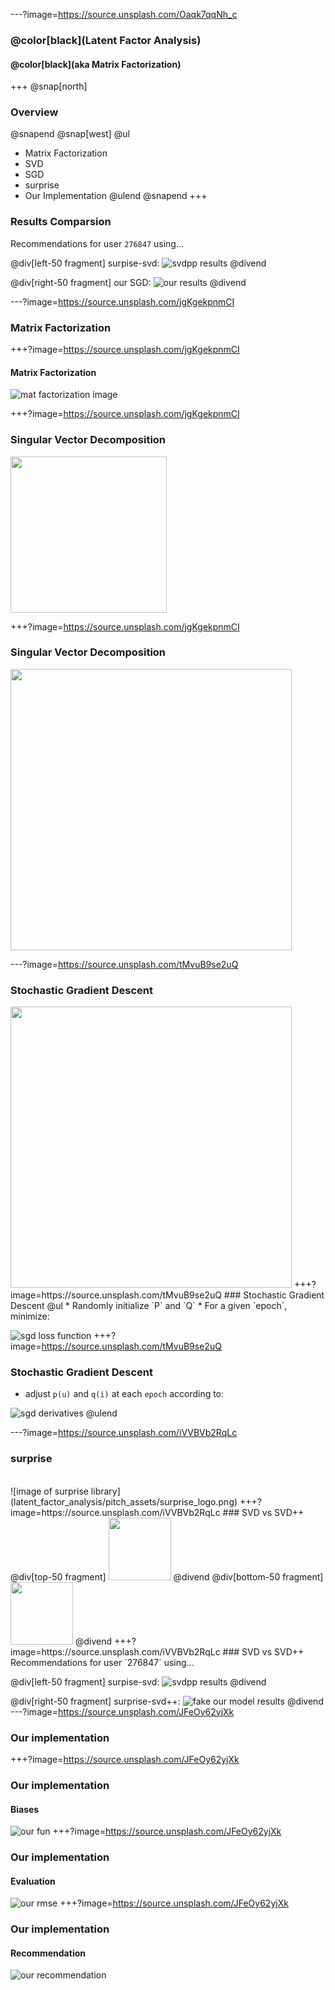 ---?image=https://source.unsplash.com/Oaqk7qqNh_c
<!-- Welcome stack
_       __     __                                  __             __  
| |     / /__  / /________  ____ ___  ___     _____/ /_____ ______/ /__
| | /| / / _ \/ / ___/ __ \/ __ `__ \/ _ \   / ___/ __/ __ `/ ___/ //_/
| |/ |/ /  __/ / /__/ /_/ / / / / / /  __/  (__  ) /_/ /_/ / /__/ ,<   
|__/|__/\___/_/\___/\____/_/ /_/ /_/\___/  /____/\__/\__,_/\___/_/|_|  

-->
### @color[black](Latent Factor Analysis)
#### @color[black](aka Matrix Factorization)
+++
@snap[north]
### Overview
@snapend
@snap[west]
@ul
* Matrix Factorization
* SVD
* SGD
* surprise
* Our Implementation
@ulend
@snapend
+++
### Results Comparsion
Recommendations for user `276847` using...

@div[left-50 fragment]
surpise-svd:
![svdpp results](latent_factor_analysis/pitch_assets/svdpp_recommend.png)
@divend

@div[right-50 fragment]
our SGD:
![our results](latent_factor_analysis/pitch_assets/our_recommendation.png)
@divend

---?image=https://source.unsplash.com/jgKgekpnmCI
<!-- Matrix Factorization


    __  ___      __       _         ______           __             _             __  _           
   /  |/  /___ _/ /______(_)  __   / ____/___ ______/ /_____  _____(_)___  ____ _/ /_(_)___  ____
  / /|_/ / __ `/ __/ ___/ / |/_/  / /_  / __ `/ ___/ __/ __ \/ ___/ /_  / / __ `/ __/ / __ \/ __ \
 / /  / / /_/ / /_/ /  / />  <   / __/ / /_/ / /__/ /_/ /_/ / /  / / / /_/ /_/ / /_/ / /_/ / / / /
/_/  /_/\__,_/\__/_/  /_/_/|_|  /_/    \__,_/\___/\__/\____/_/  /_/ /___/\__,_/\__/_/\____/_/ /_/



-->
### Matrix Factorization
+++?image=https://source.unsplash.com/jgKgekpnmCI
#### Matrix Factorization
![mat factorization image](https://cdn-images-1.medium.com/max/1075/1*2i-GJO7JX0Yz6498jUvhEg.png)

+++?image=https://source.unsplash.com/jgKgekpnmCI
### Singular Vector Decomposition
<img src='https://hadrienj.github.io/assets/images/2.8/singular-value-decomposition.png' height = '250' />

+++?image=https://source.unsplash.com/jgKgekpnmCI
### Singular Vector Decomposition
<img src='https://research.fb.com/wp-content/uploads/2016/11/post00049_image0001.png' height = '450' />

---?image=https://source.unsplash.com/tMvuB9se2uQ
<!-- SGD stack


   _____ __________
  / ___// ____/ __ \
  \__ \/ / __/ / / /
 ___/ / /_/ / /_/ /
/____/\____/_____/  


-->
### Stochastic Gradient Descent

<img src='https://cdn-images-1.medium.com/max/800/1*Sa5kGcZIVNTLjrI8P-YsSQ.gif' width='450' />
+++?image=https://source.unsplash.com/tMvuB9se2uQ
### Stochastic Gradient Descent
@ul
* Randomly initialize `P` and `Q`
* For a given `epoch`, minimize:  

![sgd loss function](latent_factor_analysis/pitch_assets/sgd_lossfun.png)
+++?image=https://source.unsplash.com/tMvuB9se2uQ
### Stochastic Gradient Descent
* adjust `p(u)` and `q(i)` at each `epoch` according to:  

![sgd derivatives](latent_factor_analysis/pitch_assets/sgd_derivatives.png)
@ulend

---?image=https://source.unsplash.com/iVVBVb2RqLc
<!-- Surprise Stack


                               _         
   _______  ___________  _____(_)_______
  / ___/ / / / ___/ __ \/ ___/ / ___/ _ \
 (__  ) /_/ / /  / /_/ / /  / (__  )  __/
/____/\__,_/_/  / .___/_/  /_/____/\___/
               /_/                       

-->
### surprise
<br />
![image of surprise library](latent_factor_analysis/pitch_assets/surprise_logo.png)
+++?image=https://source.unsplash.com/iVVBVb2RqLc
### SVD vs SVD++
@div[top-50 fragment]
<img src='https://github.com/ohjho/recommendation_system/raw/master/latent_factor_analysis/pitch_assets/svd_rmse.png' height = '100' />
@divend
@div[bottom-50 fragment]
<img src='https://github.com/ohjho/recommendation_system/raw/master/latent_factor_analysis/pitch_assets/svdpp_rmse.png' height = '100' />
@divend
+++?image=https://source.unsplash.com/iVVBVb2RqLc
### SVD vs SVD++
Recommendations for user `276847` using...

@div[left-50 fragment]
surpise-svd:
![svdpp results](latent_factor_analysis/pitch_assets/svdpp_recommend.png)
@divend

@div[right-50 fragment]
surprise-svd++:
![fake our model results](latent_factor_analysis/pitch_assets/svd_recommend.png)
@divend
---?image=https://source.unsplash.com/JFeOy62yjXk
<!-- Our Implementation Stack


   ____                ____                __                          __        __  _           
  / __ \__  _______   /  _/___ ___  ____  / /__  ____ ___  ___  ____  / /_____ _/ /_(_)___  ____
 / / / / / / / ___/   / // __ `__ \/ __ \/ / _ \/ __ `__ \/ _ \/ __ \/ __/ __ `/ __/ / __ \/ __ \
/ /_/ / /_/ / /     _/ // / / / / / /_/ / /  __/ / / / / /  __/ / / / /_/ /_/ / /_/ / /_/ / / / /
\____/\__,_/_/     /___/_/ /_/ /_/ .___/_/\___/_/ /_/ /_/\___/_/ /_/\__/\__,_/\__/_/\____/_/ /_/
                                /_/                                                              

-->
### Our implementation
+++?image=https://source.unsplash.com/JFeOy62yjXk
### Our implementation
#### Biases
![our fun](latent_factor_analysis/pitch_assets/our_math.png)
+++?image=https://source.unsplash.com/JFeOy62yjXk
### Our implementation
#### Evaluation
![our rmse](latent_factor_analysis/pitch_assets/our_rmse.png)
+++?image=https://source.unsplash.com/JFeOy62yjXk
### Our implementation
#### Recommendation
![our recommendation](latent_factor_analysis/pitch_assets/our_recommendation.png)
